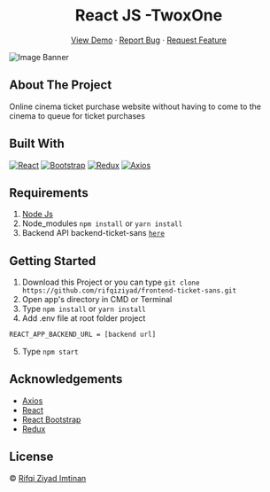 <h1 align='center'>React JS -TwoxOne</h1>
  <p align="center">
    <a href=#>View Demo</a>
    ·
    <a href="https://github.com/rifqiziyad/frontend-ticket-sans/issues">Report Bug</a>
    ·
    <a href="https://github.com/rifqiziyad/frontend-ticket-sans/pulls">Request Feature</a>
  </p>

![Image Banner](src/assets/img/banner,.jpg)

## About The Project

Online cinema ticket purchase website without having to come to the cinema to queue for ticket purchases

## Built With

[![React](https://img.shields.io/badge/React-v17.0.2-blue)](https://github.com/facebook/react)
[![Bootstrap](https://img.shields.io/badge/Bootstrap-v4.6.x-blue)](https://github.com/react-bootstrap/react-bootstrap)
[![Redux](https://img.shields.io/badge/redux-v4.1.0-yellowgreen)](https://redux.js.org/)
[![Axios](https://img.shields.io/badge/axios-v0.21.0-lightgrey)](https://www.npmjs.com/package/axios)

## Requirements

1. <a href="https://nodejs.org/en/download/">Node Js</a>
2. Node_modules `npm install` or `yarn install`
3. Backend API backend-ticket-sans [`here`](https://github.com/rifqiziyad/backend-ticket-sans)

## Getting Started

1. Download this Project or you can type `git clone https://github.com/rifqiziyad/frontend-ticket-sans.git`
2. Open app's directory in CMD or Terminal
3. Type `npm install` or `yarn install`
4. Add .env file at root folder project

```sh
REACT_APP_BACKEND_URL = [backend url]
```

5. Type `npm start`

## Acknowledgements

- [Axios](https://www.npmjs.com/package/axios)
- [React](https://reactjs.org/)
- [React Bootstrap](https://react-bootstrap.github.io/)
- [Redux](https://redux.js.org/)

## License

© [Rifqi Ziyad Imtinan](https://github.com/rifqiziyad)
